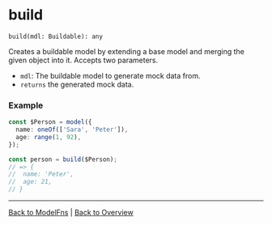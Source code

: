 # build

`build(mdl: Buildable): any`

Creates a buildable model by extending a base model and merging the given object into it. Accepts two parameters.

- `mdl`: The buildable model to generate mock data from.
- `returns` the generated mock data.

### Example

```ts
const $Person = model({
  name: oneOf(['Sara', 'Peter']),
  age: range(1, 92),
});

const person = build($Person);
// => {
//  name: 'Peter',
//  age: 21,
// }
```

---

[Back to ModelFns](./model-fns.md) | [Back to Overview](../overview.md)
